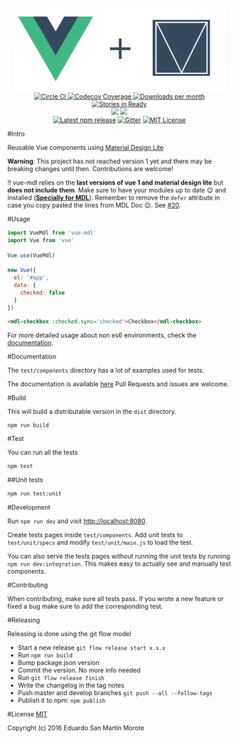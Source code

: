 <p align="center">
  <img src="logo.png"/>
  <br/>
  <a href="https://circleci.com/gh/posva/vue-mdl">
    <img alt="Circle CI" src="https://img.shields.io/circleci/project/posva/vue-mdl/develop.svg" />
  </a>
  <a href="https://codecov.io/gh/posva/vue-mdl">
    <img alt="Codecov Coverage" src="https://img.shields.io/codecov/c/github/posva/vue-mdl/develop.svg?maxAge=2592000" />
  </a>
  <a href="https://www.npmjs.com/package/vue-mdl"><img src="https://img.shields.io/npm/dm/vue-mdl.svg" alt="Downloads per month"></a>
  <a href="http://waffle.io/posva/vue-mdl"><img src="https://badge.waffle.io/posva/vue-mdl.svg?label=ready&title=Ready" alt="Stories in Ready"></a>
  <br>
  <a href="https://david-dm.org/posva/vue-mdl#info=devDependencies" title="devDependency status"><img src="https://david-dm.org/posva/vue-mdl/dev-status.svg"/></a>
  <a href="https://david-dm.org/posva/vue-mdl#info=peerDependencies" title="peerDependency status"><img src="https://david-dm.org/posva/vue-mdl/peer-status.svg"/></a>
  <br>
  <a href="https://www.npmjs.com/package/vue-mdl"><img src="https://img.shields.io/npm/v/vue-mdl.svg" alt="Latest npm release"></a>
  <a href="https://gitter.im/posva/vue-mdl?utm_source=badge&utm_medium=badge&utm_campaign=pr-badgel"><img src="https://badges.gitter.im/posva/vue-mdl.svg" alt="Gitter"></a>
  <a href="https://github.com/posva/vue-mdl/blob/develop/LICENSE"><img src="https://img.shields.io/github/license/mashape/apistatus.svg" alt="MIT License"></a>
</p>

#Intro

Reusable Vue components using [Material Design Lite](https://github.com/google/material-design-lite)

__Warning__: This project has not reached version 1 yet and there may be
breaking changes until then. Contributions are welcome!

‼️ vue-mdl relies on the **last versions of vue 1 and material design lite** but **does not include them**. Make sure to have your modules up to date 😉 and installed (**[Specially for MDL](https://getmdl.io/started/index.html#download)**). Remember to remove the `defer` attribute in case you copy pasted the lines from MDL Doc 😉. See [#20](https://github.com/posva/vue-mdl/issues/20).

#Usage

```js
import VueMdl from 'vue-mdl'
import Vue from 'vue'

Vue.use(VueMdl)

new Vue({
  el: '#app',
  data: {
    checked: false
  }
})
```

```html
<mdl-checkbox :checked.sync='checked'>Checkbox</mdl-checkbox>
```

For more detailed usage about non es6 environments, check the
[documentation](http://posva.net/vue-mdl/#usage).

#Documentation

The `test/components` directory has a lot of examples used for tests.

The documentation is available [here](http://posva.net/vue-mdl)
Pull Requests and issues are welcome.

#Build

This will build a distributable version in the `dist` directory.
```bash
npm run build
```

#Test

You can run all the tests
```bash
npm test
```

##Unit tests
```bash
npm run test:unit
```

#Development

Run `npm run dev` and visit [http://localhost:8080](http://localhost:8080).

Create tests pages inside `test/components`. Add unit tests to `test/unit/specs`
and modify `test/unit/main.js` to load the test.

You can also serve the tests pages without running the unit tests by running
`npm run dev:integration`. This makes easy to actually see and manually test
components.

#Contributing

When contributing, make sure all tests pass.
If you wrote a new feature or fixed a bug make sure to add the corresponding test.

#Releasing

Releasing is done using the git flow model

- Start a new release `git flow release start x.x.x`
- Run `npm run build`
- Bump package.json version
- Commit the version. No more info needed
- Run `git flow release finish`
- Write the changelog in the tag notes
- Push master and develop branches `git push --all --follow-tags`
- Publish it to npm: `npm publish`

#License
[MIT](http://opensource.org/licenses/MIT)

Copyright (c) 2016 Eduardo San Martin Morote
